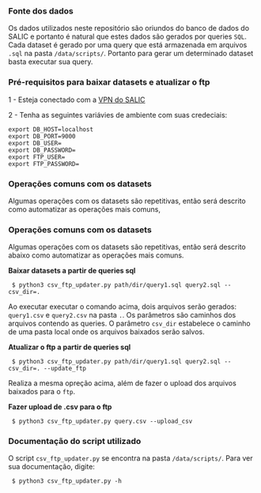 ### Fonte dos dados

Os dados utilizados neste repositório são oriundos do banco de dados do SALIC e portanto é natural que estes dados são gerados por queries `SQL`. Cada dataset é gerado por uma query que está armazenada em arquivos `.sql` na pasta `/data/scripts/`. Portanto para gerar um determinado dataset basta executar sua query.

### Pré-requisitos para baixar datasets e atualizar o ftp

1 - Esteja conectado com a [VPN do SALIC](https://github.com/lappis-unb/salic-ml/wiki/Acesso-via-VPN)

2 - Tenha as seguintes variávies de ambiente com suas credeciais:

```
export DB_HOST=localhost
export DB_PORT=9000
export DB_USER=
export DB_PASSWORD=
export FTP_USER=
export FTP_PASSWORD=
```

### Operações comuns com os datasets

Algumas operações com os datasets são repetitivas, então será descrito como automatizar as operações mais comuns,
### Operações comuns com os datasets

Algumas operações com os datasets são repetitivas, então será descrito abaixo como automatizar as operações mais comuns.

**Baixar datasets a partir de queries sql**

` $ python3 csv_ftp_updater.py path/dir/query1.sql query2.sql --csv_dir=.`

Ao executar executar o comando acima, dois arquivos serão gerados: `query1.csv` e `query2.csv` na pasta `.`. Os parâmetros são caminhos dos arquivos contendo as queries. O parâmetro `csv_dir` estabelece o caminho de uma pasta local onde os arquivos baixados serão salvos.


**Atualizar o ftp a partir de queries sql**

` $ python3 csv_ftp_updater.py path/dir/query1.sql query2.sql --csv_dir=. --update_ftp`

Realiza a mesma opreção acima, além de fazer o upload dos arquivos baixados para o `ftp`.

**Fazer upload de .csv para o ftp**

` $ python3 csv_ftp_updater.py query.csv --upload_csv`

### Documentação do script utilizado

O script `csv_ftp_updater.py` se encontra na pasta `/data/scripts/`. Para ver sua documentação, digite:

` $ python3 csv_ftp_updater.py -h`
